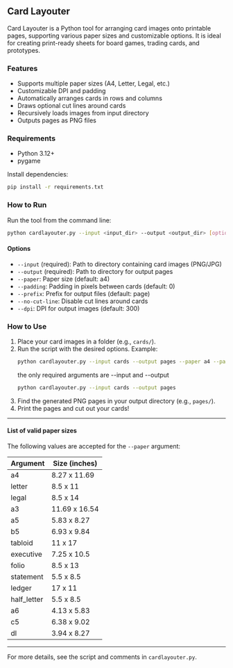 ## Card Layouter

Card Layouter is a Python tool for arranging card images onto printable pages, supporting various paper sizes and customizable options. It is ideal for creating print-ready sheets for board games, trading cards, and prototypes.

### Features
- Supports multiple paper sizes (A4, Letter, Legal, etc.)
- Customizable DPI and padding
- Automatically arranges cards in rows and columns
- Draws optional cut lines around cards
- Recursively loads images from input directory
- Outputs pages as PNG files

### Requirements
- Python 3.12+
- pygame

Install dependencies:
```bash
pip install -r requirements.txt
```

### How to Run
Run the tool from the command line:
```bash
python cardlayouter.py --input <input_dir> --output <output_dir> [options]
```

#### Options
- `--input` (required): Path to directory containing card images (PNG/JPG)
- `--output` (required): Path to directory for output pages
- `--paper`: Paper size (default: a4)
- `--padding`: Padding in pixels between cards (default: 0)
- `--prefix`: Prefix for output files (default: page)
- `--no-cut-line`: Disable cut lines around cards
- `--dpi`: DPI for output images (default: 300)

### How to Use
1. Place your card images in a folder (e.g., `cards/`).
2. Run the script with the desired options. Example:
	```bash
	python cardlayouter.py --input cards --output pages --paper a4 --padding 20 --dpi 300
	```
    the only required arguments are --input and --output
    ```bash
    python cardlayouter.py --input cards --output pages
    ```
3. Find the generated PNG pages in your output directory (e.g., `pages/`).
4. Print the pages and cut out your cards!

---

#### List of valid paper sizes

The following values are accepted for the `--paper` argument:

| Argument      | Size (inches)         |
|--------------|----------------------|
| a4           | 8.27 x 11.69         |
| letter       | 8.5 x 11             |
| legal        | 8.5 x 14             |
| a3           | 11.69 x 16.54        |
| a5           | 5.83 x 8.27          |
| b5           | 6.93 x 9.84          |
| tabloid      | 11 x 17              |
| executive    | 7.25 x 10.5          |
| folio        | 8.5 x 13             |
| statement    | 5.5 x 8.5            |
| ledger       | 17 x 11              |
| half_letter  | 5.5 x 8.5            |
| a6           | 4.13 x 5.83          |
| c5           | 6.38 x 9.02          |
| dl           | 3.94 x 8.27          |
---
For more details, see the script and comments in `cardlayouter.py`.
